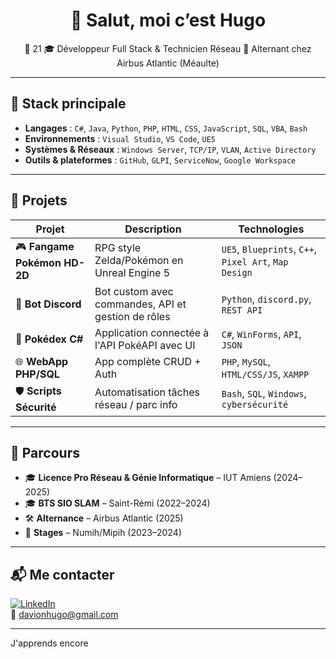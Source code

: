 <h1 align="center">👋 Salut, moi c’est Hugo</h1>

<p align="center">
🎂 21
🎓 Développeur Full Stack & Technicien Réseau
💼 Alternant chez Airbus Atlantic (Méaulte)
</p>

---

## 🧰 Stack principale

- **Langages** : `C#`, `Java`, `Python`, `PHP`, `HTML`, `CSS`, `JavaScript`, `SQL`, `VBA`, `Bash`
- **Environnements** : `Visual Studio`, `VS Code`, `UE5`
- **Systèmes & Réseaux** : `Windows Server`, `TCP/IP`, `VLAN`, `Active Directory`
- **Outils & plateformes** : `GitHub`, `GLPI`, `ServiceNow`, `Google Workspace`

---

## 🚀 Projets

| Projet | Description | Technologies |
|--------|-------------|--------------|
| 🎮 **Fangame Pokémon HD-2D** | RPG style Zelda/Pokémon en Unreal Engine 5 | `UE5`, `Blueprints`, `C++`, `Pixel Art`, `Map Design` |
| 🤖 **Bot Discord** | Bot custom avec commandes, API et gestion de rôles | `Python`, `discord.py`, `REST API` |
| 🧠 **Pokédex C#** | Application connectée à l'API PokéAPI avec UI | `C#`, `WinForms`, `API`, `JSON` |
| 🌐 **WebApp PHP/SQL** | App complète CRUD + Auth | `PHP`, `MySQL`, `HTML/CSS/JS`, `XAMPP` |
| 🛡️ **Scripts Sécurité** | Automatisation tâches réseau / parc info | `Bash`, `SQL`, `Windows`, `cybersécurité` |

---

## 📍 Parcours

- 🎓 **Licence Pro Réseau & Génie Informatique** – IUT Amiens (2024–2025)  
- 🎓 **BTS SIO SLAM** – Saint-Rémi (2022–2024)  
- 🛠️ **Alternance** – Airbus Atlantic (2025)  
- 🧪 **Stages** – Numih/Mipih (2023–2024)

---

## 📬 Me contacter

[![LinkedIn](https://img.shields.io/badge/-LinkedIn-blue?style=flat-square&logo=linkedin)](https://www.linkedin.com/in/hugodavion)  
📧 davionhugo@gmail.com

---

J'apprends encore
